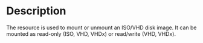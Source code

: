 # Description

The resource is used to mount or unmount an ISO/VHD disk image. It can be
mounted as read-only (ISO, VHD, VHDx) or read/write (VHD, VHDx).
